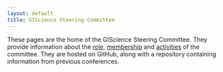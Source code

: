 ```yaml
---
layout: default
title: GIScience Steering Committee
---
```


These pages are the home of the GIScience Steering Committee. They provide information about the [role](role.md), [membership](members.md) and [activities](activities.html) of the committee. They are hosted on GitHub, along with a repository containing information from previous conferences.

